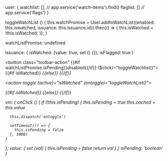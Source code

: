 user: {
  watchlist: [], // app.service('watch-items').find()
  flaglist: [] // app.service('flags')
}

toggleWatchList () {
  this.watchPromise = User.addtoWatchList({enabled: this.iswatched, issuance: this.issuance.id}).then(() => {
    this.isWatched = !this.isWatched;
  });
}

watchListPromise: undefined

issuance: {
  isWatched: {value: true, set () {}},
  isFlagged: true
}


<button class="toolbar-action" {{#if watchListPromise.isPending}}disabled{{/if}} ($click)="toggleWatchlist()">
  {{#if isWatched}}
    <i class="icon icon-add-eyeball" />
  {{else}}
    <i class="icon icon-remove-eyeball" />
  {{/if}}
</button>



<action-toggle {active}="isWatched" (ontoggle)="toggleWatchList()">
  <div ($click)="onClick()">
    {{#if isWatched}}
      <i class="icon icon-add-eyeball {{#if isPending}}pending{{/if}}" />
    {{else}}
      <i class="icon icon-remove-eyeball {{#if isPending}}pending{{/if}}" />
    {{/if}}
  </div>
</action-toggle>

vm: {
  onClick () {
    if (!this.isPending) {
      this.isPending = true
      this.cached = this.value

      this.dispatch('ontoggle')

      setTimeout(() => {
        this.isPending = false
      }, 5000)
    }
  },
  value: {
    set (val) {
      this.isPending = false
      return val
    }
  }
  isPending: 'boolean'
}